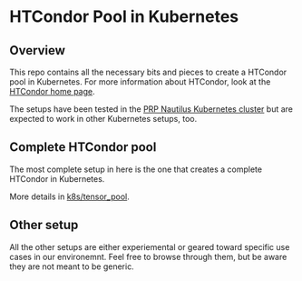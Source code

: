 # HTCondor Pool in Kubernetes

## Overview

This repo contains all the necessary bits and pieces to create a HTCondor pool in Kubernetes.
For more information about HTCondor, look at the [HTCondor home page](https://research.cs.wisc.edu/htcondor/).

The setups have been tested in the [PRP Nautilus Kubernetes cluster](http://pacificresearchplatform.org/nautilus/)
but are expected to work in other Kubernetes setups, too.

## Complete HTCondor pool

The most complete setup in here is the one that creates a complete HTCondor in Kubernetes.

More details in [k8s/tensor_pool](k8s/tensor_pool).

## Other setup

All the other setups are either experiemental or geared toward specific use cases in our environemnt.
Feel free to browse through them, but be aware they are not meant to be generic.

